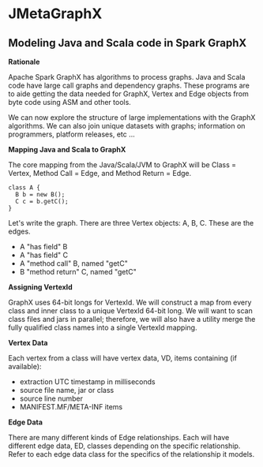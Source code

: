# JMetaGraphX
## Modeling Java and Scala code in Spark GraphX

**Rationale**

Apache Spark GraphX has algorithms to process graphs.
Java and Scala code have large call graphs and dependency graphs.
These programs are to aide getting the data needed for GraphX, Vertex and Edge objects from byte code using ASM and other tools.

We can now explore the structure of large implementations with the GraphX algorithms.
We can also join unique datasets with graphs; information on programmers, platform releases, etc ...

**Mapping Java and Scala to GraphX**

The core mapping from the Java/Scala/JVM to GraphX will be Class = Vertex, Method Call = Edge, and Method Return = Edge.

    class A {
      B b = new B();
      C c = b.getC();
    }

Let's write the graph.
There are three Vertex objects: A, B, C.
These are the edges.

- A "has field" B
- A "has field" C
- A "method call" B, named "getC"
- B "method return" C, named "getC"

**Assigning VertexId**

GraphX uses 64-bit longs for VertexId.
We will construct a map from every class and inner class to a unique VertexId 64-bit long.
We will want to scan class files and jars in parallel; therefore, we will also have a utility merge the fully qualified class names into a single VertexId mapping.

**Vertex Data**

Each vertex from a class will have vertex data, VD, items containing (if available):

* extraction UTC timestamp in milliseconds
* source file name, jar or class
* source line number
* MANIFEST.MF/META-INF items

**Edge Data**

There are many different kinds of Edge relationships.
Each will have different edge data, ED, classes depending on the specific relationship.
Refer to each edge data class for the specifics of the relationship it models.
